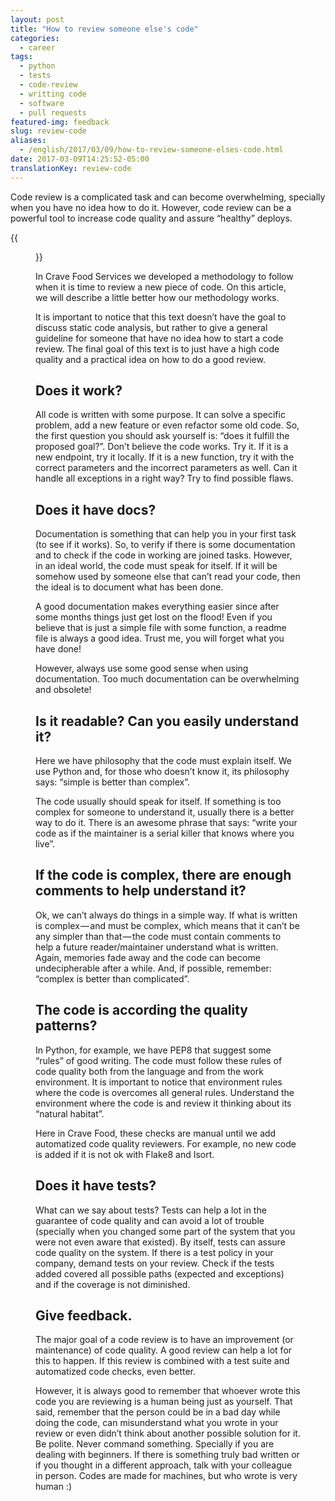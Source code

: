 ```yaml
---
layout: post
title: "How to review someone else's code"
categories:
  - career
tags:
  - python
  - tests 
  - code-review 
  - writting code
  - software
  - pull requests
featured-img: feedback
slug: review-code
aliases: 
  - /english/2017/03/09/how-to-review-someone-elses-code.html
date: 2017-03-09T14:25:52-05:00
translationKey: review-code
---
```


Code review is a complicated task and can become overwhelming, specially when you have no idea how to do it.
However, code review can be a powerful tool to increase code quality and assure “healthy” deploys.
<!--more-->

{{<figure src="https://cdn-images-1.medium.com/max/800/1*EFsX-ndhmx4CFsI98zSvKA.gif#center" caption="Me in my new office :)">}}

In Crave Food Services we developed a methodology to follow when it is time to review a new piece of code. On this article, we will describe a little better how our methodology works.

It is important to notice that this text doesn’t have the goal to discuss static code analysis, but rather to give
a general guideline for someone that have no idea how to start a code review.
The final goal of this text is to just have a high code quality and a practical idea on how to do a good review.


## Does it work?

All code is written with some purpose. It can solve a specific problem, add a new feature or even refactor
 some old code. So, the first question you should ask yourself is: “does it fulfill the proposed goal?”. Don’t 
believe the code works. Try it. If it is a new endpoint, try it locally. If it is a new function, try it with the correct parameters and the incorrect parameters as well. Can it handle all exceptions in a right way? Try to find possible flaws.

## Does it have docs?

Documentation is something that can help you in your first task (to see if it works). So, to verify if there 
is some documentation and to check if the code in working are joined tasks.
 However, in an ideal world, the code must speak for itself. If it will be somehow used by someone else that
 can’t read your code, then the ideal is to document what has been done.

A good documentation makes everything easier since after some months things just get lost on the flood! Even if you believe that is just a simple file with some function, a readme file is always a good idea. Trust me, you will forget what you have done!

However, always use some good sense when using documentation. Too much documentation can be overwhelming and obsolete!


## Is it readable? Can you easily understand it?

Here we have philosophy that the code must explain itself. We use Python and, for those who doesn’t know it,
its philosophy says: “simple is better than complex”.

The code usually should speak for itself. If something is too complex for someone to understand it, usually
there is a better way to do it. There is an awesome phrase that says: “write your code as if the 
maintainer is 
a serial killer that knows where you live”.

## If the code is complex, there are enough comments to help understand it?

Ok, we can’t always do things in a simple way. If what is written is complex — and must be complex, which means 
that it can’t be any simpler than that — the code must contain comments to help a future reader/maintainer 
understand what is written. Again, memories fade away and the code can become undecipherable after a while. 
And, if possible, remember: “complex is better than complicated”.

## The code is according the quality patterns?

In Python, for example, we have PEP8 that suggest some “rules” of good writing. The code must follow these rules 
of code quality both from the language and from the work environment. It is important to notice that environment 
rules where the code is overcomes all general rules. Understand the environment where the code is and review it thinking about its “natural habitat”.

Here in Crave Food, these checks are manual until we add automatized code quality reviewers. For example, no 
new code is added if it is not ok with Flake8 and Isort.

## Does it have tests?

What can we say about tests? Tests can help a lot in the guarantee of code quality and can avoid a lot of trouble (specially when you changed some part of the system that you were not even aware that existed). By itself, tests can assure code quality on the system. If there is a test policy in your company, demand tests on your review. Check if the tests added covered all possible paths (expected and exceptions) and if the coverage is not diminished.

## Give feedback.

The major goal of a code review is to have an improvement (or maintenance) of code quality. A good review can help a lot for this to happen. If this review is combined with a test suite and automatized code checks, even better.

However, it is always good to remember that whoever wrote this code you are reviewing is a human being just as yourself. That said, remember that the person could be in a bad day while doing the code, can misunderstand what you wrote in your review or even didn’t think about another possible solution for it. Be polite. Never command something. Specially if you are dealing with beginners. If there is something truly bad written or if you thought in a different approach, talk with your colleague in person. Codes are made for machines, but who wrote is very human :)
